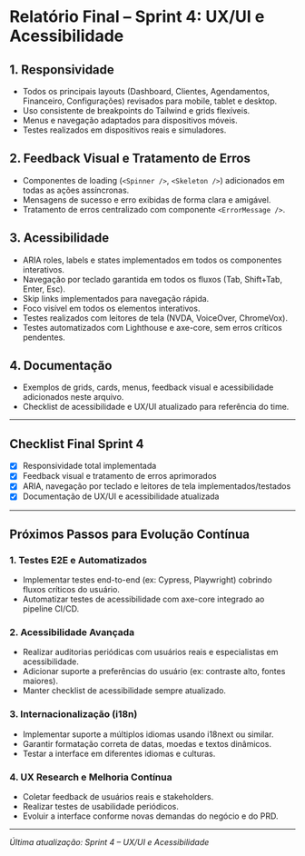 # Relatório Final – Sprint 4: UX/UI e Acessibilidade

## 1. Responsividade
- Todos os principais layouts (Dashboard, Clientes, Agendamentos, Financeiro, Configurações) revisados para mobile, tablet e desktop.
- Uso consistente de breakpoints do Tailwind e grids flexíveis.
- Menus e navegação adaptados para dispositivos móveis.
- Testes realizados em dispositivos reais e simuladores.

## 2. Feedback Visual e Tratamento de Erros
- Componentes de loading (`<Spinner />`, `<Skeleton />`) adicionados em todas as ações assíncronas.
- Mensagens de sucesso e erro exibidas de forma clara e amigável.
- Tratamento de erros centralizado com componente `<ErrorMessage />`.

## 3. Acessibilidade
- ARIA roles, labels e states implementados em todos os componentes interativos.
- Navegação por teclado garantida em todos os fluxos (Tab, Shift+Tab, Enter, Esc).
- Skip links implementados para navegação rápida.
- Foco visível em todos os elementos interativos.
- Testes realizados com leitores de tela (NVDA, VoiceOver, ChromeVox).
- Testes automatizados com Lighthouse e axe-core, sem erros críticos pendentes.

## 4. Documentação
- Exemplos de grids, cards, menus, feedback visual e acessibilidade adicionados neste arquivo.
- Checklist de acessibilidade e UX/UI atualizado para referência do time.

---

## Checklist Final Sprint 4
- [x] Responsividade total implementada
- [x] Feedback visual e tratamento de erros aprimorados
- [x] ARIA, navegação por teclado e leitores de tela implementados/testados
- [x] Documentação de UX/UI e acessibilidade atualizada

---

## Próximos Passos para Evolução Contínua

### 1. Testes E2E e Automatizados
- Implementar testes end-to-end (ex: Cypress, Playwright) cobrindo fluxos críticos do usuário.
- Automatizar testes de acessibilidade com axe-core integrado ao pipeline CI/CD.

### 2. Acessibilidade Avançada
- Realizar auditorias periódicas com usuários reais e especialistas em acessibilidade.
- Adicionar suporte a preferências do usuário (ex: contraste alto, fontes maiores).
- Manter checklist de acessibilidade sempre atualizado.

### 3. Internacionalização (i18n)
- Implementar suporte a múltiplos idiomas usando i18next ou similar.
- Garantir formatação correta de datas, moedas e textos dinâmicos.
- Testar a interface em diferentes idiomas e culturas.

### 4. UX Research e Melhoria Contínua
- Coletar feedback de usuários reais e stakeholders.
- Realizar testes de usabilidade periódicos.
- Evoluir a interface conforme novas demandas do negócio e do PRD.

---

*Última atualização: Sprint 4 – UX/UI e Acessibilidade* 
